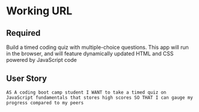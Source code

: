 # Working URL


## Required
 Build a timed coding quiz with multiple-choice questions. This app will run in the browser, and will feature dynamically updated HTML and CSS powered by JavaScript code

 ## User Story
`
AS A coding boot camp student
I WANT to take a timed quiz on JavaScript fundamentals that stores high scores
SO THAT I can gauge my progress compared to my peers
`